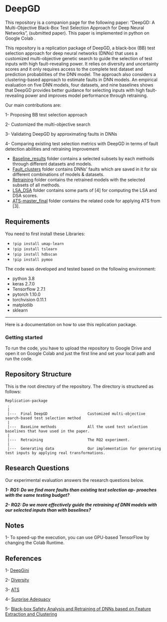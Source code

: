 # DeepGD
This repository is a companion page for the following paper:  “DeepGD: A Multi-Objective Black-Box Test Selection Approach for Deep Neural Networks”, (submitted paper).
This paper is implemented in python on Google Colab .

This repository is a replication package of DeepGD, a black-box (BB) test selection approach for deep neural networks (DNNs) that uses a customized multi-objective genetic search to guide the selection of test inputs with high fault-revealing power. It relies on diversity and uncertainty scores and it only requires 
access to the complete test dataset and prediction probabilities of the DNN model. 
The approach also considers a clustering-based approach to estimate faults in DNN models. 
An empirical evaluation on five DNN models, four datasets, and nine baselines shows that DeepGD provides better guidance for selecting 
inputs with high fault-revealing power and improves model performance through retraining.


Our main contributions are:

1- Proposing BB test selection approach

2- Customized the multi-objective search

3- Validating DeepGD by approximating faults in DNNs

4- Comparing existing test selection metrics with DeepGD in terms of fault detection abilities and retraining improvement 


* [Baseline_results](Baseline_results/) folder contains a selected subsets by each methods through different datasets and models.
* [Fault_clusters](Fault_clusters/) folder contains DNNs' faults which are saved in it for six different combinations of models & datasets.
* [Retraining](Retraining/) folder contains the retrained models with the selected subsets of all methods.
* [LSA_DSA](LSA_DSA/) folder contains some parts of [4] for computing the LSA and DSA scores.
* [ATS-master_final](ATS-master_final/) folder contains the related code for applying ATS from [3].

Requirements
---------------
You need to first install these Libraries:
  - `!pip install umap-learn`
  - `!pip install tslearn`
  - `!pip install hdbscan`
  - `!pip install pymoo`

The code was developed and tested based on the following environment:

- python 3.8
- keras 2.7.0
- Tensorflow 2.7.1
- pytorch 1.10.0
- torchvision 0.11.1
- matplotlib
- sklearn

---------------
Here is a documentation on how to use this replication package.

### Getting started

To run the code, you have to upload the repository to Google Drive and open it on Google Colab and just the first line and set your local path and run the code.





Repository Structure
---------------
This is the root directory of the repository. The directory is structured as follows:

    Replication-package
     .
     |
     |---  Final DeepGD                  Customized multi-objective search-based test selection method
     |
     |---  BaseLine methods              All the used test selection baselines that have used in the paper.
     |
     |---  Retraining                    The RQ2 experiment.
     |
     |---  Generating data               Our implementation for generating test inputs by applying real transformations.
     
     
  

Research Questions
---------------
Our experimental evaluation answers the research questions below.

_**1- RQ1: Do we find more faults than existing test selection ap-
proaches with the same testing budget?**_

_**2- RQ2:  Do we more effectively guide the retraining of DNN
models with our selected inputs than with baselines?**_

Notes
-----

1- To speed-up the execution, you can use GPU-based TensorFlow by changing the Colab Runtime.

References
-----
1- [DeepGini](https://dl.acm.org/doi/abs/10.1145/3395363.3397357)

2- [Diversity](https://www.researchgate.net/publication/357301807_Black-Box_Testing_of_Deep_Neural_Networks_through_Test_Case_Diversity)

3- [ATS](https://conf.researchr.org/details/icse-2022/icse-2022-papers/184/Adaptive-Test-Selection-for-Deep-Neural-Networks)

4- [Surprise Adequacy](https://github.com/coinse/sadl)

5- [Black-box Safety Analysis and Retraining of DNNs based on Feature Extraction and Clustering](https://www.semanticscholar.org/paper/Black-box-Safety-Analysis-and-Retraining-of-DNNs-on-Attaoui-Fahmy/a29c208751555a4c2d4874070b8555fc53e5a414)
